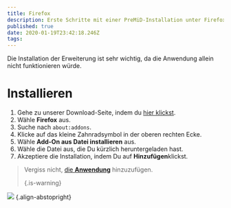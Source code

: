 ```yaml
---
title: Firefox
description: Erste Schritte mit einer PreMiD-Installation unter Firefox
published: true
date: 2020-01-19T23:42:18.246Z
tags:
---
```


Die Installation der Erweiterung ist sehr wichtig, da die Anwendung allein nicht funktionieren würde.

# Installieren
1. Gehe zu unserer Download-Seite, indem du [hier klickst](https://premid.app/downloads).
2. Wähle **Firefox** aus.
3. Suche nach `about:addons`.
4. Klicke auf das kleine Zahnradsymbol in der oberen rechten Ecke.
5. Wähle **Add-On aus Datei installieren** aus.
6. Wähle die Datei aus, die Du kürzlich heruntergeladen hast.
7. Akzeptiere die Installation, indem Du auf **Hinzufügen**klickst.

> Vergiss nicht, [die **Anwendung**](/install) hinzuzufügen. 
> 
> {.is-warning}

![](https://img.icons8.com/color/2x/firefox.png) {.align-abstopright}